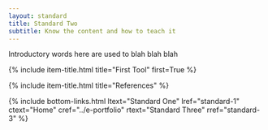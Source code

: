 ```yaml
---
layout: standard
title: Standard Two
subtitle: Know the content and how to teach it
---
```

Introductory words here are used to blah blah blah  

{% include item-title.html title="First Tool" first=True %}

{% include item-title.html title="References" %}  

{% include bottom-links.html ltext="Standard One" lref="standard-1"  ctext="Home" cref="../e-portfolio" rtext="Standard Three" rref="standard-3" %}
